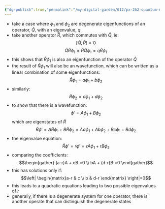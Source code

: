```yaml
---
{"dg-publish":true,"permalink":"/my-digital-garden/012/px-262-quantum-mechanics/c-the-basic-postulates/px-262-c9c-compatibility-of-measurements/","created":"2024-11-25T10:50:32.000+00:00","updated":"2024-11-26T01:07:40.951+00:00"}
---
```


- take a case where $\phi_{1}$ and $\phi_{2}$ are degenerate eigenfunctions of an operator, $\hat Q$, with an eigenvalue, $q$
- take another operator $\hat R$, which commutes with $\hat Q$, ie: 
  $$[\hat Q, \hat R] = 0$$
$$\hat Q \hat R \phi_{1} = \hat R \hat Q \phi_{1} = q \hat R \phi_{1}$$
- this shows that $\hat R \phi_{1}$ is also an eigenfunction of the operator $\hat Q$
- the result of $\hat R\phi_{1}$ will also be an wavefunction, which can be written as a linear combination of some eigenfunctions: 
  $$\hat R \phi_{1} = a \phi_{1}+ b\phi_{2}$$
- similarly: 
  $$\hat R \phi_{2}= c\phi_{1}+ d\phi_{2}$$
- to show that there is a wavefunction: 
  $$\phi' = A\phi_{1} + B\phi_{2}$$
	which are eigenstates of $\hat R$
$$\hat R \phi' = A\hat R \phi_{1}+ B\hat R \phi_{2} = Aa\phi_{1}+ Ab\phi_{2}+ Bc\phi_{1} + Bd\phi_{2}$$
- the eigenvalue equation: 
  $$\hat R \phi' = r\phi' = rA\phi_{1}+ rB\phi_{2}$$
- comparing the coefficients: 
$$\begin{gather}
	(a-r)A + cB =0 \\
	bA + (d-r)B =0
\end{gather}$$
- this has solutions only if: 
  $$\left| \begin{matrix}a-r & c  \\ b & d-r \end{matrix} \right|=0$$
- this leads to a quadratic equations leading to two possible eigenvalues of $r$
- generally, if there is a degenerate system for one operator, there is another operate that can distinguish the degenerate states